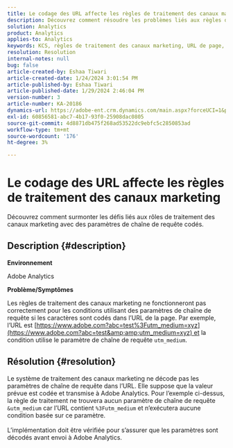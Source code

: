 ```yaml
---
title: Le codage des URL affecte les règles de traitement des canaux marketing
description: Découvrez comment résoudre les problèmes liés aux règles de traitement des canaux marketing lors de l’utilisation de paramètres de chaîne de requête codés dans l’URL de la page.
solution: Analytics
product: Analytics
applies-to: Analytics
keywords: KCS, règles de traitement des canaux marketing, URL de page, codage des URL
resolution: Resolution
internal-notes: null
bug: false
article-created-by: Eshaa Tiwari
article-created-date: 1/24/2024 3:01:54 PM
article-published-by: Eshaa Tiwari
article-published-date: 1/29/2024 2:46:04 PM
version-number: 3
article-number: KA-20186
dynamics-url: https://adobe-ent.crm.dynamics.com/main.aspx?forceUCI=1&pagetype=entityrecord&etn=knowledgearticle&id=eff55780-c9ba-ee11-a569-6045bd006268
exl-id: 60856581-abc7-4b17-93f0-25908dac0805
source-git-commit: 4d8871db475f268ad53522dc9ebfc5c2850853ad
workflow-type: tm+mt
source-wordcount: '176'
ht-degree: 3%

---
```


# Le codage des URL affecte les règles de traitement des canaux marketing


Découvrez comment surmonter les défis liés aux rôles de traitement des canaux marketing avec des paramètres de chaîne de requête codés.

## Description {#description}


<b>Environnement</b>

Adobe Analytics

<b>Problème/Symptômes</b>

Les règles de traitement des canaux marketing ne fonctionneront pas correctement pour les conditions utilisant des paramètres de chaîne de requête si les caractères sont codés dans l’URL de la page. Par exemple, l’URL est [https://www.adobe.com?abc=test%3Futm_medium=xyz](https://www.adobe.com?abc=test&amp;amp;utm_medium=xyz) et la condition utilise le paramètre de chaîne de requête `utm_medium`.


## Résolution {#resolution}

Le système de traitement des canaux marketing ne décode pas les paramètres de chaîne de requête dans l’URL. Elle suppose que la valeur prévue est codée et transmise à Adobe Analytics. Pour l’exemple ci-dessus, la règle de traitement ne trouvera aucun paramètre de chaîne de requête `&utm_medium` car l’URL contient `%3Futm_medium` et n’exécutera aucune condition basée sur ce paramètre.<br> <br>L’implémentation doit être vérifiée pour s’assurer que les paramètres sont décodés avant envoi à Adobe Analytics.
